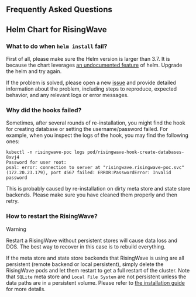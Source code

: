 Frequently Asked Questions
---

## Helm Chart for RisingWave

### What to do when `helm install` fail?

First of all, please make sure the Helm version is larger than 3.7. It is because the chart
leverages [an undocumented feature](https://github.com/helm/helm/pull/9957) of helm. Upgrade the helm and try again.

If the problem is solved, please open a new [issue](https://github.com/risingwavelabs/helm-charts/issues/new/choose) and
provide detailed information about the problem, including steps to reproduce, expected behavior, and any relevant logs
or error messages.

### Why did the hooks failed?

Sometimes, after several rounds of re-installation, you might find the hook for creating database or setting the
username/password failed. For example, when you inspect the logs of the hook, you may find the following ones:

```plain
kubectl -n risingwave-poc logs pod/risingwave-hook-create-databases-8xvj4
Password for user root: 
psal: error: connection to server at "risingwave.risingwave-poc.svc"(172.20.23.179), port 4567 failed: ERROR:PasswordError: Invalid password
```

This is probably caused by re-installation on dirty meta store and state store backends. Please make sure you have
cleaned them properly and then retry.

### How to restart the RisingWave?

> [!WARNING]
>
> Restart a RisingWave without persistent stores will cause data loss and DOS.
> The best way to recover in this case is to rebuild everything.

If the meta store and state store backends that RisingWave is using are all persistent (remote backend or local
persistent), simply delete the RisingWave pods and let them restart to get a full restart of the cluster. Note
that `SQLite` meta store and `Local File System` are not persistent unless the data paths are in a persistent volume.
Please refer to [the installation guide](CONFIGURATION.md) for more details.

